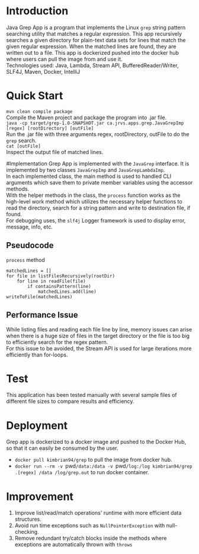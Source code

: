 # Introduction

Java Grep App is a program that implements the Linux `grep` string pattern searching utility that matches a regular expression. 
This app recursively searches a given directory for plain-text data sets for lines that match the given regular expression. When the matched lines are found, they are written out to a file. 
This app is dockerized pushed into the docker hub where users can pull the image from and use it.<br/>
Technologies used: Java, Lambda, Stream API, BufferedReader/Writer, SLF4J, Maven, Docker, IntelliJ

# Quick Start
`mvn clean compile package` <br/>
Compile the Maven project and package the program into .jar file.<br/>
`java -cp target/grep-1.0-SNAPSHOT.jar ca.jrvs.apps.grep.JavaGrepImp [regex] [rootDirectory] [outFile]`<br/>
Run the .jar file with three arguments regex, rootDirectory, outFile to do the `grep` search. <br/>
`cat [outFile]` <br/>
Inspect the output file of matched lines.

#Implementation
Grep App is implemented with the `JavaGrep` interface. It is implemented by two classes `JavaGrepImp` and `JavaGrepLambdaImp`. <br/>
In each implemented class, the main method is used to handled CLI arguments which save them to private member variables using the accessor methods. <br/>
With the helper methods in the class, the `process` function works as the high-level work method which utilizes the necessary helper functions to read the directory, search for a string pattern and write to destination file, if found. <br/>
For debugging uses, the `slf4j` Logger framework is used to display error, message, info, etc.

## Pseudocode
`process` method
```
matchedLines = []
for file in listFilesRecursively(rootDir)
    for line in readFile(file)
        if containsPattern(line)
            matchedLines.add(line)
writeToFile(matchedLines)
```

## Performance Issue
While listing files and reading each file line by line, memory issues can arise when there is a huge size of files in the target directory or the file is too big to efficiently search for the regex pattern. <br/>
For this issue to be avoided, the Stream API is used for large iterations more efficiently than for-loops.

# Test
This application has been tested manually with several sample files of different file sizes to compare results and efficiency.

# Deployment
Grep app is dockerized to a docker image and pushed to the Docker Hub, so that it can easily be consumed by the user. <br/>
- `docker pull kimbrian94/grep` to pull the image from docker hub.
- `docker run --rm -v `pwd`/data:/data -v `pwd`/log:/log kimbrian94/grep .[regex] /data /log/grep.out` to run docker container.

# Improvement
1. Improve list/read/match operations' runtime with more efficient data structures.
2. Avoid run time exceptions such as `NullPointerException` with null-checking.
3. Remove redundant try/catch blocks inside the methods where exceptions are automatically thrown with `throws`
